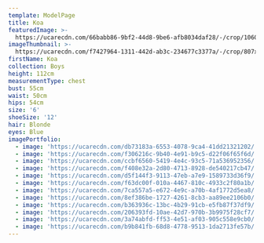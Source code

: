 ```yaml
---
template: ModelPage
title: Koa
featuredImage: >-
  https://ucarecdn.com/66babb86-9bf2-44d8-9be6-afb8034daf28/-/crop/1060x584/0,0/-/preview/
imageThumbnail: >-
  https://ucarecdn.com/f7427964-1311-442d-ab3c-234677c3377a/-/crop/807x1100/508,0/-/preview/
firstName: Koa
collection: Boys
height: 112cm
measurementType: chest
bust: 55cm
waist: 50cm
hips: 54cm
size: '6'
shoeSize: '12'
hair: Blonde
eyes: Blue
imagePortfolio:
  - image: 'https://ucarecdn.com/db73183a-6553-4078-9ca4-41dd21321202/'
  - image: 'https://ucarecdn.com/f306216c-9b40-4e91-b9c5-d22f06f65f6d/'
  - image: 'https://ucarecdn.com/ccbf6560-5419-4e4c-93c5-71a536952356/'
  - image: 'https://ucarecdn.com/f408e32a-2d80-4713-8928-de540217cb47/'
  - image: 'https://ucarecdn.com/d5f144f3-9113-47eb-a7e9-1589733d36f9/'
  - image: 'https://ucarecdn.com/f63dc00f-010a-4467-810c-4933c2f80a1b/'
  - image: 'https://ucarecdn.com/7ca557a5-e672-4e9c-a70b-4af1772d5ea8/'
  - image: 'https://ucarecdn.com/8ef386be-1727-4261-8cb3-aa89ee2106b0/'
  - image: 'https://ucarecdn.com/b363936c-13bc-4b29-91cb-e5fb87f37df9/'
  - image: 'https://ucarecdn.com/206393fd-10ae-42d7-970b-3b9975f28cf7/'
  - image: 'https://ucarecdn.com/3a74abfd-ff53-4e51-af03-905c558e9cb0/'
  - image: 'https://ucarecdn.com/b9b841fb-68d8-4778-9513-1da2713fe57b/'
---
```


